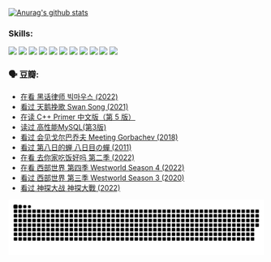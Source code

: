
[![Anurag's github stats](https://github-readme-stats.vercel.app/api?username=w940853815)](https://github.com/anuraghazra/github-readme-stats)

### Skills:

<code><img height="32" src="https://cdn.jsdelivr.net/npm/simple-icons@v5/icons/python.svg"></code>
<code><img height="32" src="https://cdn.jsdelivr.net/npm/simple-icons@v5/icons/javascript.svg"></code>
<code><img height="32" src="https://cdn.jsdelivr.net/npm/simple-icons@v5/icons/django.svg"></code>
<code><img height="32" src="https://cdn.jsdelivr.net/npm/simple-icons@v5/icons/flask.svg"></code>
<code><img height="32" src="https://cdn.jsdelivr.net/npm/simple-icons@v5/icons/vuetify.svg"></code>
<code><img height="32" src="https://cdn.jsdelivr.net/npm/simple-icons@v5/icons/git.svg"></code>
<code><img height="32" src="https://cdn.jsdelivr.net/npm/simple-icons@v5/icons/docker.svg"></code>
<code><img height="32" src="https://cdn.jsdelivr.net/npm/simple-icons@v5/icons/postgresql.svg"></code>
<code><img height="32" src="https://cdn.jsdelivr.net/npm/simple-icons@v5/icons/elasticsearch.svg"></code>
<code><img height="32" src="https://cdn.jsdelivr.net/npm/simple-icons@v5/icons/macos.svg"></code>
<code><img height="32" src="https://cdn.jsdelivr.net/npm/simple-icons@v5/icons/linux.svg"></code>

### 🗣 豆瓣:

<!-- DOUBAN-ACTIVITIES:START -->
- [在看 黑话律师 빅마우스‎ (2022)](https://www.douban.com/people/136069238/status/3993878962/?_i=63791556)
- [看过 天鹅挽歌 Swan Song‎ (2021)](https://www.douban.com/people/136069238/status/3993577555/?_i=63791556)
- [在读 C++ Primer 中文版（第 5 版）](https://www.douban.com/people/136069238/status/3993274050/?_i=63791556)
- [读过 高性能MySQL(第3版)](https://www.douban.com/people/136069238/status/3993269906/?_i=63791556)
- [看过 会见戈尔巴乔夫 Meeting Gorbachev‎ (2018)](https://www.douban.com/people/136069238/status/3992422843/?_i=63791556)
- [看过 第八日的蝉 八日目の蟬‎ (2011)](https://www.douban.com/people/136069238/status/3987899306/?_i=63791556)
- [在看 去你家吃饭好吗 第二季‎ (2022)](https://www.douban.com/people/136069238/status/3986958983/?_i=63791556)
- [在看 西部世界 第四季 Westworld Season 4‎ (2022)](https://www.douban.com/people/136069238/status/3985984258/?_i=63791556)
- [看过 西部世界 第三季 Westworld Season 3‎ (2020)](https://www.douban.com/people/136069238/status/3985983792/?_i=63791556)
- [看过 神探大战 神探大戰‎ (2022)](https://www.douban.com/people/136069238/status/3978666860/?_i=63791556)
<!-- DOUBAN-ACTIVITIES:END -->


![Snake animation](https://raw.githubusercontent.com/w940853815/w940853815/output/github-contribution-grid-snake.svg)

<!--
**w940853815/w940853815** is a ✨ _special_ ✨ repository because its `README.md` (this file) appears on your GitHub profile.

Here are some ideas to get you started:

- 🔭 I’m currently working on ...
- 🌱 I’m currently learning ...
- 👯 I’m looking to collaborate on ...
- 🤔 I’m looking for help with ...
- 💬 Ask me about ...
- 📫 How to reach me: ...
- 😄 Pronouns: ...
- ⚡ Fun fact: ...
-->
